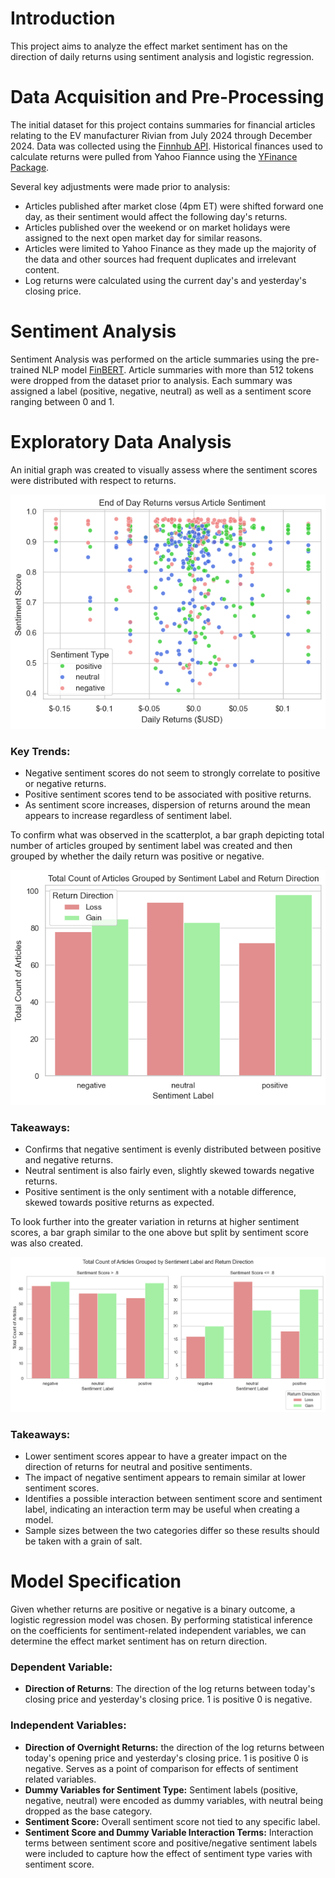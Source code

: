 # Introduction
This project aims to analyze the effect market sentiment has on the direction of daily returns using sentiment analysis and logistic regression. 

# Data Acquisition and Pre-Processing 

The initial dataset for this project contains summaries for financial articles relating to the EV manufacturer Rivian from July 2024 through December 2024. Data was collected using the [Finnhub API](https://finnhub.io/). Historical finances used to calculate returns were pulled from Yahoo Fiannce using the [YFinance Package](https://ranaroussi.github.io/yfinance/index.html).

Several key adjustments were made prior to analysis:

- Articles published after market close (4pm ET) were shifted forward one day, as their sentiment would affect the following day's returns.
- Articles published over the weekend or on market holidays were assigned to the next open market day for similar reasons.
- Articles were limited to Yahoo Finance as they made up the majority of the data and other sources had frequent duplicates and irrelevant content.
- Log returns were calculated using the current day's and yesterday's closing price.

# Sentiment Analysis
Sentiment Analysis was performed on the article summaries using the pre-trained NLP model [FinBERT](https://huggingface.co/ProsusAI/finbert). Article summaries with more than 512 tokens were dropped from the dataset prior to analysis. Each summary was assigned a label (positive, negative, neutral) as well as a sentiment score ranging between 0 and 1. 

# Exploratory Data Analysis
An initial graph was created to visually assess where the sentiment scores were distributed with respect to returns. 

![graph](assets/EOD_ret_vs_sent.png)

### Key Trends:
- Negative sentiment scores do not seem to strongly correlate to positive or negative returns.
- Positive sentiment scores tend to be associated with positive returns.
- As sentiment score increases, dispersion of returns around the mean appears to increase regardless of sentiment label.

To confirm what was observed in the scatterplot, a bar graph depicting total number of articles grouped by sentiment label was created and then grouped by whether the daily return was positive or negative.

![graph](assets/count_vs_label.png)

### Takeaways:
- Confirms that negative sentiment is evenly distributed between positive and negative returns.
- Neutral sentiment is also fairly even, slightly skewed towards negative returns.
- Positive sentiment is the only sentiment with a notable difference, skewed towards positive returns as expected.

To look further into the greater variation in returns at higher sentiment scores, a bar graph similar to the one above but split by sentiment score was also created. 

![graph](assets/count_vs_label_by_score.png)

### Takeaways:
- Lower sentiment scores appear to have a greater impact on the direction of returns for neutral and positive sentiments.
- The impact of negative sentiment appears to remain similar at lower sentiment scores.
- Identifies a possible interaction between sentiment score and sentiment label, indicating an interaction term may be useful when creating a model.
- Sample sizes between the two categories differ so these results should be taken with a grain of salt.

# Model Specification
Given whether returns are positive or negative is a binary outcome, a logistic regression model was chosen. By performing statistical inference on the coefficients for sentiment-related independent variables, we can determine the effect market sentiment has on return direction. 

### Dependent Variable:
- **Direction of Returns**: The direction of the log returns between today's closing price and yesterday's closing price. 1 is positive 0 is negative. 

### Independent Variables:
- **Direction of Overnight Returns:** the direction of the log returns between today's opening price and yesterday's closing price. 1 is positive 0 is negative. Serves as a point of comparison for effects of sentiment related variables. 
- **Dummy Variables for Sentiment Type:** Sentiment labels (positive, negative, neutral) were encoded as dummy variables, with neutral being dropped as the base category.
- **Sentiment Score:** Overall sentiment score not tied to any specific label.
- **Sentiment Score and Dummy Variable Interaction Terms:** Interaction terms between sentiment score and positive/negative sentiment labels were included to capture how the effect of sentiment type varies with sentiment score.



